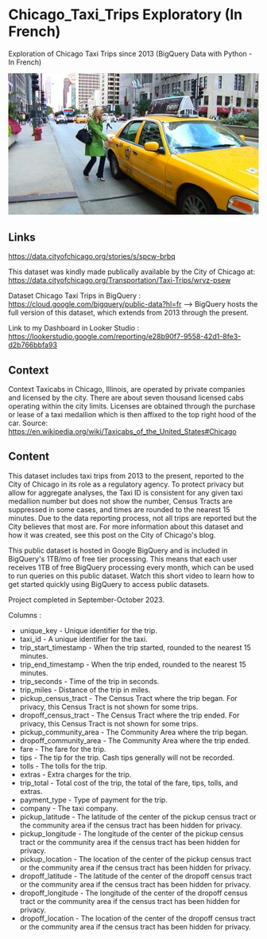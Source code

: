 # Chicago_Taxi_Trips Exploratory (In French)
Exploration of Chicago Taxi Trips since 2013 (BigQuery Data with Python - In French)

![Chicago Taxi Trips Exploratory](taxi.jpg "Chicago Taxi Trips Exploratory")

## Links
https://data.cityofchicago.org/stories/s/spcw-brbq

This dataset was kindly made publically available by the City of Chicago at: https://data.cityofchicago.org/Transportation/Taxi-Trips/wrvz-psew

Dataset Chicago Taxi Trips in BigQuery : https://cloud.google.com/bigquery/public-data?hl=fr --> BigQuery hosts the full version of this dataset, which extends from 2013 through the present.

Link to my Dashboard in Looker Studio : https://lookerstudio.google.com/reporting/e28b90f7-9558-42d1-8fe3-d2b766bbfa93

## Context

Context Taxicabs in Chicago, Illinois, are operated by private companies and licensed by the city. There are about seven thousand licensed cabs operating within the city limits. Licenses are obtained through the purchase or lease of a taxi medallion which is then affixed to the top right hood of the car. 
Source: https://en.wikipedia.org/wiki/Taxicabs_of_the_United_States#Chicago 

## Content

This dataset includes taxi trips from 2013 to the present, reported to the City of Chicago in its role as a regulatory agency. To protect privacy but allow for aggregate analyses, the Taxi ID is consistent for any given taxi medallion number but does not show the number, Census Tracts are suppressed in some cases, and times are rounded to the nearest 15 minutes. Due to the data reporting process, not all trips are reported but the City believes that most are. For more information about this dataset and how it was created, see this post  on the City of Chicago's blog.

This public dataset is hosted in Google BigQuery and is included in BigQuery's 1TB/mo of free tier processing. This means that each user receives 1TB of free BigQuery processing every month, which can be used to run queries on this public dataset. Watch this short video to learn how to get started quickly using BigQuery to access public datasets. 

Project completed in September-October 2023.

Columns :

- unique_key - Unique identifier for the trip.  
- taxi_id - A unique identifier for the taxi.  
- trip_start_timestamp - When the trip started, rounded to the nearest 15 minutes.  
- trip_end_timestamp - When the trip ended, rounded to the nearest 15 minutes.  
- trip_seconds - Time of the trip in seconds.  
- trip_miles - Distance of the trip in miles.  
- pickup_census_tract - The Census Tract where the trip began. For privacy, this Census Tract  is not shown for some trips.  
- dropoff_census_tract - The Census Tract where the trip ended. For privacy, this Census Tract  is not shown for some trips.  
- pickup_community_area - The Community Area where the trip began.  
- dropoff_community_area - The Community Area where the trip ended.  
- fare - The fare for the trip.  
- tips - The tip for the trip. Cash tips generally will not be recorded.  
- tolls - The tolls for the trip. 
- extras - Extra charges for the trip.  
- trip_total - Total cost of the trip, the total of the fare, tips, tolls, and extras.  
- payment_type - Type of payment for the trip.  
- company - The taxi company.  
- pickup_latitude - The latitude of the center of the pickup census tract or the community area if the census tract has been hidden for privacy.  
- pickup_longitude - The longitude of the center of the pickup census tract or the community area if the census tract has been hidden for privacy.  
- pickup_location - The location of the center of the pickup census tract or the community area if the census tract has been hidden for privacy.  
- dropoff_latitude - The latitude of the center of the dropoff census tract or the community area if the census tract has been hidden for privacy.  
- dropoff_longitude - The longitude of the center of the dropoff census tract or the community area if the census tract has been hidden for privacy.  
- dropoff_location - The location of the center of the dropoff census tract or the community area if the census tract has been hidden for privacy. 



